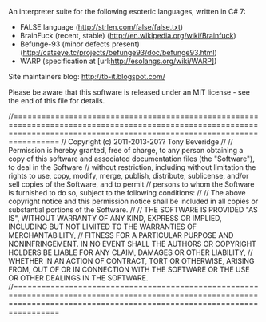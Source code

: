 An interpreter suite for the following esoteric languages, written in C# 7:

* FALSE language (http://strlen.com/false/false.txt)
* BrainFuck (recent, stable) (http://en.wikipedia.org/wiki/Brainfuck)
* Befunge-93 (minor defects present) (http://catseye.tc/projects/befunge93/doc/befunge93.html)
* WARP (specification at [url:http://esolangs.org/wiki/WARP])

Site maintainers blog: http://tb-it.blogspot.com/

Please be aware that this software is released under an MIT license - see the end of this file for details.





//============================================================================================================================================================================
// Copyright (c) 2011-2013-20?? Tony Beveridge
//
// Permission is hereby granted, free of charge, to any person obtaining a copy of this software and associated documentation files (the "Software"), to deal in the Software 
// without restriction, including without limitation the rights to use, copy, modify, merge, publish, distribute, sublicense, and/or sell copies of the Software, and to permit 
// persons to whom the Software is furnished to do so, subject to the following conditions:
//
// The above copyright notice and this permission notice shall be included in all copies or substantial portions of the Software.
//
// THE SOFTWARE IS PROVIDED "AS IS", WITHOUT WARRANTY OF ANY KIND, EXPRESS OR IMPLIED, INCLUDING BUT NOT LIMITED TO THE WARRANTIES OF MERCHANTABILITY, 
// FITNESS FOR A PARTICULAR PURPOSE AND NONINFRINGEMENT. IN NO EVENT SHALL THE AUTHORS OR COPYRIGHT HOLDERS BE LIABLE FOR ANY CLAIM, DAMAGES OR OTHER LIABILITY, 
// WHETHER IN AN ACTION OF CONTRACT, TORT OR OTHERWISE, ARISING FROM, OUT OF OR IN CONNECTION WITH THE SOFTWARE OR THE USE OR OTHER DEALINGS IN THE SOFTWARE.
//============================================================================================================================================================================
